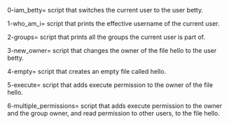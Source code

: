 0-iam_betty= script that switches the current user to the user betty.

1-who_am_i= script that prints the effective username of the current user.

2-groups= script that prints all the groups the current user is part of.

3-new_owner= script that changes the owner of the file hello to the user betty.

4-empty= script that creates an empty file called hello.

5-execute= script that adds execute permission to the owner of the file hello.

6-multiple_permissions= script that adds execute permission to the owner and the group owner, and read permission to other users, to the file hello.
